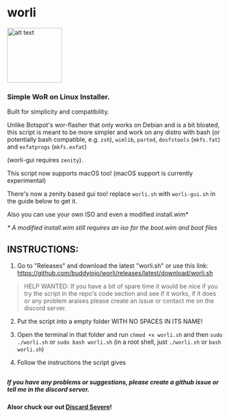 # worli
<img src="https://user-images.githubusercontent.com/76966404/138036784-79d9e23f-7eae-414c-904e-9c8883382bed.png" alt="alt text" title="logo made by fengzi" width="128" height="128">

### Simple WoR on Linux Installer.

Built for simplicity and compatibility.

Unlike Botspot's wor-flasher that only works on Debian and is a bit bloated, this script is meant to be more simpler and work on any distro with bash (or potentially bash compatible, e.g. `zsh`), `wimlib`, `parted`, `dosfstools` (`mkfs.fat`) and `exfatprogs` (`mkfs.exfat`)

(worli-gui requires `zenity`).

This script now supports macOS too! (macOS support is currently experimental)

There's now a zenity based gui too! replace `worli.sh` with `worli-gui.sh` in the guide below to get it.
 
Also you can use your own ISO and even a modified install.wim*

*\* A modified install.wim still requires an iso for the boot.wim and boot files*

## INSTRUCTIONS:

1. Go to "Releases" and download the latest "worli.sh" or use this link: https://github.com/buddyjojo/worli/releases/latest/download/worli.sh

  > HELP WANTED: If you have a bit of spare time it would be nice if you try the script in the repo's code section and see if it works, if it does or any problem araises please create an issue or contact me on the discord server.

2. Put the script into a empty folder WITH NO SPACES IN ITS NAME!

3. Open the terminal in that folder and run `chmod +x worli.sh` and then `sudo ./worli.sh` or `sudo bash worli.sh` (in a root shell, just `./worli.sh` or `bash worli.sh`)

4. Follow the instructions the script gives

##

##### If you have any problems or suggestions, please create a github issue or tell me in the discord server.

**Alsor chuck our out [Discard Severe](https://discord.gg/26CMEjQ47g)!**
